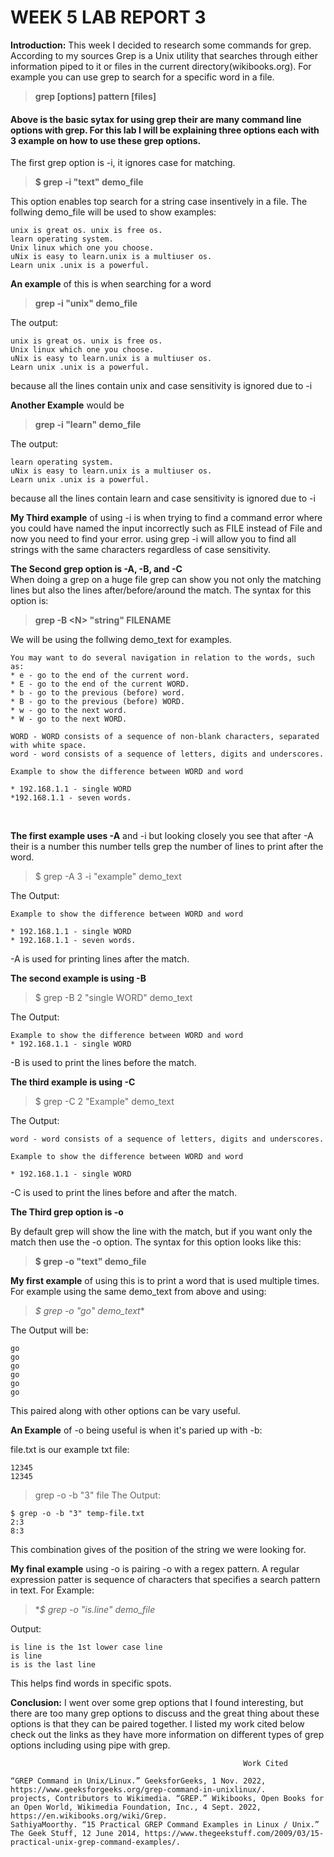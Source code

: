 # **WEEK 5 LAB REPORT 3**
**Introduction:** This week I decided to research some commands for grep. According to my sources Grep is a Unix utility that searches through either information piped to it or files in the current directory(wikibooks.org). For example you can use grep to search for a specific word in a file. 
<br> 
> **grep [options] pattern [files]** 
#### Above is the basic sytax for using grep their are many command line options with grep. For this lab I will be explaining three options each with 3 example on how to use these grep options.

The first grep option is -i, it ignores case for matching. 
>**$ grep -i "text" demo_file**

This option enables top search for a string case insentively in a file. The follwing demo_file will be used to show examples:

    unix is great os. unix is free os.
    learn operating system.
    Unix linux which one you choose.
    uNix is easy to learn.unix is a multiuser os.
    Learn unix .unix is a powerful.

**An example** of this is when searching for a word

>**grep -i "unix" demo_file**

The output:
    
    unix is great os. unix is free os.
    Unix linux which one you choose.
    uNix is easy to learn.unix is a multiuser os.
    Learn unix .unix is a powerful.
because all the lines contain unix and case sensitivity is ignored due to -i

**Another Example** would be 

>**grep -i "learn" demo_file**

The output:
    
    learn operating system.
    uNix is easy to learn.unix is a multiuser os.
    Learn unix .unix is a powerful.
because all the lines contain learn and case sensitivity is ignored due to -i

**My Third example** of using -i is when trying to find a command error where you could have named the input incorrectly such as FILE instead of File and now you need to find your error. using grep -i will allow you to find all strings with the same characters regardless of case sensitivity. 


**The Second grep option is -A, -B, and -C**
<br>
When doing a grep on a huge file grep can show you not only the matching lines but also the lines after/before/around the match.
The syntax for this option is:
>**grep -B <N\> "string" FILENAME**

We will be using the follwing demo_text for examples.

    You may want to do several navigation in relation to the words, such as:
    * e - go to the end of the current word.
    * E - go to the end of the current WORD.
    * b - go to the previous (before) word.
    * B - go to the previous (before) WORD.
    * w - go to the next word.
    * W - go to the next WORD.

    WORD - WORD consists of a sequence of non-blank characters, separated with white space.
    word - word consists of a sequence of letters, digits and underscores.

    Example to show the difference between WORD and word

    * 192.168.1.1 - single WORD
    *192.168.1.1 - seven words. 

<br>

**The first example uses -A** and -i but looking closely you see that after -A their is a number this number tells grep the number of lines to print after the word.

>$ grep -A 3 -i "example" demo_text

The Output: 

    Example to show the difference between WORD and word

    * 192.168.1.1 - single WORD
    * 192.168.1.1 - seven words.
-A is used for printing lines after the match.

**The second example is using -B**
>$ grep -B 2 "single WORD" demo_text

The Output: 
   
    Example to show the difference between WORD and word
    * 192.168.1.1 - single WORD
    
-B is used to print the lines before the match.

**The third example is using -C**
>$ grep -C 2 "Example" demo_text

The Output: 
   
    word - word consists of a sequence of letters, digits and underscores.

    Example to show the difference between WORD and word

    * 192.168.1.1 - single WORD
    
-C is used to print the lines before and after the match.

**The Third grep option is -o**

By default grep will show the line with the match, but if you want only the match then use the -o option. The syntax for this option looks like this:

>**$ grep -o "text" demo_file**

**My first example** of using this is to print a word that is used multiple times. For example using the same demo_text from above and using:

>*$ grep -o "go" demo_text** 

The Output will be: 

    go
    go
    go
    go
    go
    go

This paired along with other options can be vary useful. 

**An Example** of -o being useful is when it's paried up with -b:

file.txt is our example txt file:

    12345
    12345

>grep -o -b "3" file
The Output:
    
    $ grep -o -b "3" temp-file.txt
    2:3
    8:3
This combination gives of the position of the string we were looking for.

**My final example** using -o is pairing -o with a regex pattern. A regular expression patter is sequence of characters that specifies a search pattern in text.
For Example:

>**$ grep -o "is.*line" demo_file**

Output:

    is line is the 1st lower case line
    is line
    is is the last line

This helps find words in specific spots. 

**Conclusion:** I went over some grep options that I found interesting, but there are too many grep options to discuss and the great thing about these options is that they can be paired together. I listed my work cited below check out the links as they have more information on different types of grep options including using pipe with grep.  







                                                        Work Cited

    “GREP Command in Unix/Linux.” GeeksforGeeks, 1 Nov. 2022, https://www.geeksforgeeks.org/grep-command-in-unixlinux/. 
    projects, Contributors to Wikimedia. “GREP.” Wikibooks, Open Books for an Open World, Wikimedia Foundation, Inc., 4 Sept. 2022, https://en.wikibooks.org/wiki/Grep. 
    SathiyaMoorthy. “15 Practical GREP Command Examples in Linux / Unix.” The Geek Stuff, 12 June 2014, https://www.thegeekstuff.com/2009/03/15-practical-unix-grep-command-examples/. 






